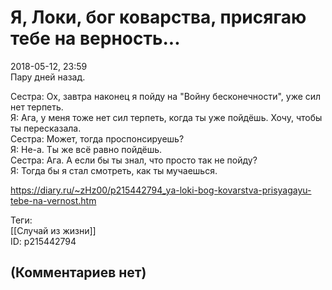 Я, Локи, бог коварства, присягаю тебе на верность...
====================================================

  
2018-05-12, 23:59  
 Пару дней назад.   
   
 Сестра: Ох, завтра наконец я пойду на "Войну бесконечности", уже сил нет терпеть.   
 Я: Ага, у меня тоже нет сил терпеть, когда ты уже пойдёшь. Хочу, чтобы ты пересказала.   
 Сестра: Может, тогда проспонсируешь?   
 Я: Не-а. Ты же всё равно пойдёшь.   
 Сестра: Ага. А если бы ты знал, что просто так не пойду?   
 Я: Тогда бы я стал смотреть, как ты мучаешься.   
  
<https://diary.ru/~zHz00/p215442794_ya-loki-bog-kovarstva-prisyagayu-tebe-na-vernost.htm>  
  
Теги:  
[[Случай из жизни]]  
ID: p215442794  


(Комментариев нет)
------------------